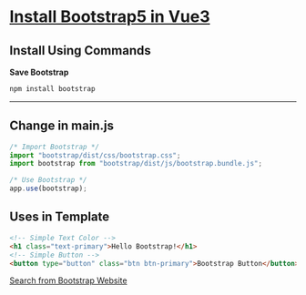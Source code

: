 # [Install Bootstrap5 in Vue3](https://getbootstrap.com/docs/5.0/getting-started/introduction/)

## Install Using Commands

**Save Bootstrap**

```bash
npm install bootstrap
```

---

## Change in main.js

```js
/* Import Bootstrap */
import "bootstrap/dist/css/bootstrap.css";
import bootstrap from "bootstrap/dist/js/bootstrap.bundle.js";

/* Use Bootstrap */
app.use(bootstrap);
```

## Uses in Template

```html
<!-- Simple Text Color -->
<h1 class="text-primary">Hello Bootstrap!</h1>
<!-- Simple Button -->
<button type="button" class="btn btn-primary">Bootstrap Button</button>
```

[Search from Bootstrap Website](https://getbootstrap.com/docs/5.0/getting-started/introduction/)
